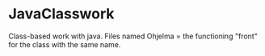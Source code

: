 # JavaClasswork
Class-based work with java.
Files named Ohjelma = the functioning "front" for the class with the same name.
